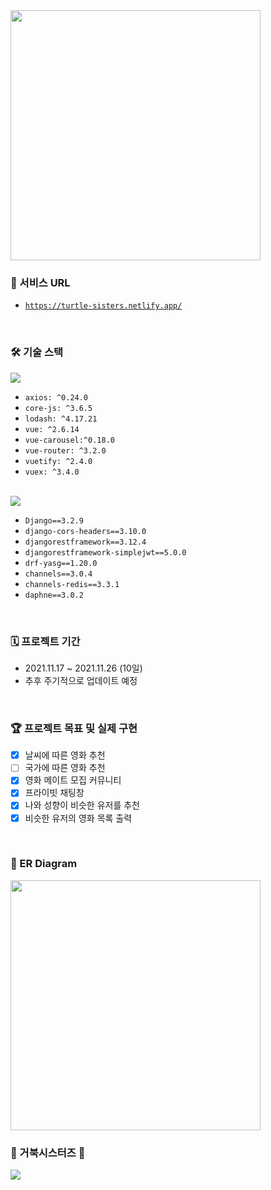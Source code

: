 <img src="https://user-images.githubusercontent.com/42771578/143530620-f9972020-bfdd-4770-a7d5-b65426e7ca4e.png" width="400">
<br>

### :pushpin: 서비스 URL

- <a href="https://turtle-sisters.netlify.app/">`https://turtle-sisters.netlify.app/`</a>
<br>

### 🛠 기술 스택

<a href="https://vuejs.org/v2/guide/index.html">
  <img src="https://img.shields.io/badge/Vue.js-4FC08D?style=flat-square&logo=vue.js&logoColor=white"/>
</a>
<br>

* `axios: ^0.24.0`
* `core-js: ^3.6.5`
* `lodash: ^4.17.21`
* `vue: ^2.6.14`
* `vue-carousel:^0.18.0`
* `vue-router: ^3.2.0`
* `vuetify: ^2.4.0`
* `vuex: ^3.4.0`
<br>

<a href="https://www.djangoproject.com/">
  <img src="https://img.shields.io/badge/Django-558855?style=flat-square&logo=Django&logoColor=white"/></a>
</a>
<br>

* `Django==3.2.9`
* `django-cors-headers==3.10.0`
* `djangorestframework==3.12.4`
* `djangorestframework-simplejwt==5.0.0`
* `drf-yasg==1.20.0`
* `channels==3.0.4`
* `channels-redis==3.3.1`
* `daphne==3.0.2`
<br>

### 🗓 프로젝트 기간 

* 2021.11.17 ~ 2021.11.26 (10일)
* 추후 주기적으로 업데이트 예정
<br>

### :trophy: 프로젝트 목표 및 실제 구현

- [x] 날씨에 따른 영화 추천
- [ ] 국가에 따른 영화 추천
- [x] 영화 메이트 모집 커뮤니티
- [x] 프라이빗 채팅창
- [x] 나와 성향이 비슷한 유저를 추천
- [x] 비슷한 유저의 영화 목록 출력
<br>

### :paperclip: ER Diagram
<img src="https://user-images.githubusercontent.com/42771578/143531417-edeed2d6-db8a-4d3d-9466-5acae263a199.png" width="400">
<br>

### 🐢 거북시스터즈 :two_women_holding_hands:

<a href="https://github.com/myejin/movie_reco_django_vue/graphs/contributors">
  <img src="https://contrib.rocks/image?repo=myejin/movie_reco_django_vue" />
</a>
